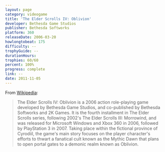 ```yaml
---
layout: page
category: videogame
title: 'The Elder Scrolls IV: Oblivion'
developer: Bethesda Game Studios
publisher: Bethesda Softworks
platform: 360
releaseDate: 2006-03-20
howlongtobeat: 175
difficulty: --
trophyGuide: --
durationHours:
trophies: 60/60
percent: 100%
progress: complete
link: --
date: 2011-11-05
---
```


From [Wikipedia](https://en.wikipedia.org/wiki/The_Elder_Scrolls_IV:_Oblivion):

> The Elder Scrolls IV: Oblivion is a 2006 action role-playing game developed by Bethesda Game Studios, and co-published by Bethesda Softworks and 2K Games. It is the fourth installment in The Elder Scrolls series, following 2002's The Elder Scrolls III: Morrowind, and was released for Microsoft Windows and Xbox 360 in 2006, followed by PlayStation 3 in 2007. Taking place within the fictional province of Cyrodiil, the game's main story focuses on the player character's efforts to thwart a fanatical cult known as the Mythic Dawn that plans to open portal gates to a demonic realm known as Oblivion.
